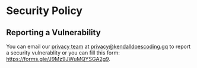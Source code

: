 # Security Policy

## Reporting a Vulnerability

You can email our [privacy team](https://github.com/orgs/Kendall-Does-Coding-Websites/teams/privacy) at privacy@kendalldoescoding.gq to report a security vulnerablity or you can fill this form: https://forms.gle/J9Mz9JWuMQYSGA2g9.
